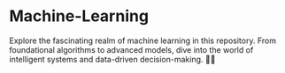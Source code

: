 # Machine-Learning
Explore the fascinating realm of machine learning in this repository. From foundational algorithms to advanced models, dive into the world of intelligent systems and data-driven decision-making. 🤖✨
